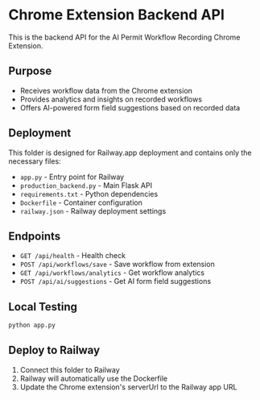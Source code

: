 # Chrome Extension Backend API

This is the backend API for the AI Permit Workflow Recording Chrome Extension.

## Purpose
- Receives workflow data from the Chrome extension
- Provides analytics and insights on recorded workflows  
- Offers AI-powered form field suggestions based on recorded data

## Deployment
This folder is designed for Railway.app deployment and contains only the necessary files:

- `app.py` - Entry point for Railway
- `production_backend.py` - Main Flask API
- `requirements.txt` - Python dependencies
- `Dockerfile` - Container configuration
- `railway.json` - Railway deployment settings

## Endpoints
- `GET /api/health` - Health check
- `POST /api/workflows/save` - Save workflow from extension
- `GET /api/workflows/analytics` - Get workflow analytics
- `POST /api/ai/suggestions` - Get AI form field suggestions

## Local Testing
```bash
python app.py
```

## Deploy to Railway
1. Connect this folder to Railway
2. Railway will automatically use the Dockerfile
3. Update the Chrome extension's serverUrl to the Railway app URL 